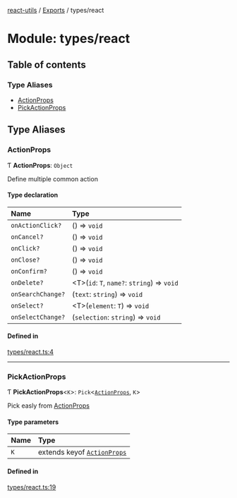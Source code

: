 [react-utils](../README.md) / [Exports](../modules.md) / types/react

# Module: types/react

## Table of contents

### Type Aliases

- [ActionProps](types_react.md#actionprops)
- [PickActionProps](types_react.md#pickactionprops)

## Type Aliases

### ActionProps

Ƭ **ActionProps**: `Object`

Define multiple common action

#### Type declaration

| Name | Type |
| :------ | :------ |
| `onActionClick?` | () => `void` |
| `onCancel?` | () => `void` |
| `onClick?` | () => `void` |
| `onClose?` | () => `void` |
| `onConfirm?` | () => `void` |
| `onDelete?` | <T\>(`id`: `T`, `name?`: `string`) => `void` |
| `onSearchChange?` | (`text`: `string`) => `void` |
| `onSelect?` | <T\>(`element`: `T`) => `void` |
| `onSelectChange?` | (`selection`: `string`) => `void` |

#### Defined in

[types/react.ts:4](https://github.com/mts88/react-utils/blob/eee399d/lib/types/react.ts#L4)

___

### PickActionProps

Ƭ **PickActionProps**<`K`\>: `Pick`<[`ActionProps`](types_react.md#actionprops), `K`\>

Pick easly from [ActionProps](types_react.md#actionprops)

#### Type parameters

| Name | Type |
| :------ | :------ |
| `K` | extends keyof [`ActionProps`](types_react.md#actionprops) |

#### Defined in

[types/react.ts:19](https://github.com/mts88/react-utils/blob/eee399d/lib/types/react.ts#L19)
